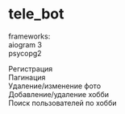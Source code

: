 # tele_bot

frameworks:
  </br>aiogram 3
  </br>psycopg2

Регистрация
</br>Пагинация
</br>Удаление/изменение фото
</br>Добавление/удаление хобби
</br>Поиск пользователей по хобби

